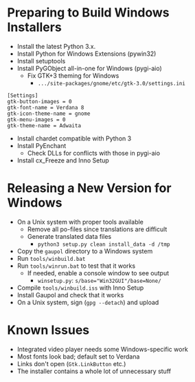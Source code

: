 Preparing to Build Windows Installers
=====================================

 * Install the latest Python 3.x.
 * Install Python for Windows Extensions (pywin32)
 * Install setuptools
 * Install PyGObject all-in-one for Windows (pygi-aio)
   - Fix GTK+3 theming for Windows
     * `.../site-packages/gnome/etc/gtk-3.0/settings.ini`

```
[Settings]
gtk-button-images = 0
gtk-font-name = Verdana 8
gtk-icon-theme-name = gnome
gtk-menu-images = 0
gtk-theme-name = Adwaita
```

 * Install chardet compatible with Python 3
 * Install PyEnchant
   - Check DLLs for conflicts with those in pygi-aio
 * Install cx\_Freeze and Inno Setup

Releasing a New Version for Windows
===================================

 * On a Unix system with proper tools available
   - Remove all po-files since translations are difficult
   - Generate translated data files
     * `python3 setup.py clean install_data -d /tmp`
 * Copy the `gaupol` directory to a Windows system
 * Run `tools/winbuild.bat`
 * Run `tools/winrun.bat` to test that it works
   - If needed, enable a console window to see output
     * `winsetup.py`: `s/base="Win32GUI"/base=None/`
 * Compile `tools/winbuild.iss` with Inno Setup
 * Install Gaupol and check that it works
 * On a Unix system, sign (`gpg --detach`) and upload

Known Issues
============

 * Integrated video player needs some Windows-specific work
 * Most fonts look bad; default set to Verdana
 * Links don't open (`Gtk.LinkButton` etc.)
 * The installer contains a whole lot of unnecessary stuff

